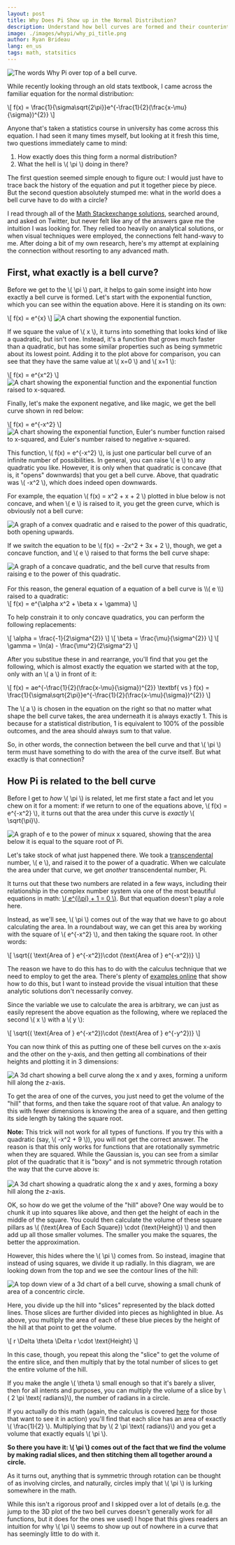```yaml
---
layout: post
title: Why Does Pi Show up in the Normal Distribution?
description: Understand how bell curves are formed and their counterintuitive relationship to the number Pi
image: ./images/whypi/why_pi_title.png
author: Ryan Brideau
lang: en_us
tags: math, statsitics
---
```


<div>
<img src="/images/whypi/why_pi_title.png" alt="The words Why Pi over top of a bell curve.">
</div>

While recently looking through an old stats textbook, I came across the familiar equation for the normal distribution:

<div>
\[ f(x) = \frac{1}{\sigma\sqrt{2\pi}}e^{-\frac{1}{2}(\frac{x-\mu}{\sigma})^{2}} \]
</div>

Anyone that's taken a statistics course in university has come across this equation. I had seen it many times myself, but looking at it fresh this time, two questions immediately came to mind:

 1. How exactly does this thing form a normal distribution?
 2. What the hell is <span>\\( \pi \\)</span> doing in there?

The first question seemed simple enough to figure out: I would just have to trace back the history of the equation and put it together piece by piece. But the second question absolutely stumped me: what in the world does a bell curve have to do with a circle?

I read through all of the [Math Stackexchange solutions](https://math.stackexchange.com/q/28558/424609), searched around, and asked on Twitter, but never felt like any of the answers gave me the intuition I was looking for. They relied too heavily on analytical solutions, or when visual techniques were employed, the connections felt hand-wavy to me. After doing a bit of my own research, here's my attempt at explaining the connection without resorting to any advanced math.

## First, what exactly is a bell curve?

Before we get to the <span>\\( \pi \\)</span> part, it helps to gain some insight into how exactly a bell curve is formed. Let's start with the exponential function, which you can see within the equation above. Here it is standing on its own:

<div>
\[ f(x) = e^{x} \]
<img src="/images/whypi/exponential.png" alt="A chart showing the exponential function.">
</div>

If we square the value of <span>\\( x \\)</span>, it turns into something that looks kind of like a quadratic, but isn't one. Instead, it's a function that grows much faster than a quadratic, but has some similar properties such as being symmetric about its lowest point. Adding it to the plot above for comparison, you can see that they have the same value at <span>\\( x=0 \\)</span> and <span>\\( x=1 \\)</span>:

<div>
\[ f(x) = e^{x^2} \]
<img src="/images/whypi/exponential_x2.png" alt="A chart showing the exponential function and the exponential function raised to x-squared.">
</div>

Finally, let's make the exponent negative, and like magic, we get the bell curve shown in red below:

<div>
\[ f(x) = e^{-x^2} \]
<img src="/images/whypi/exponential_min_x2.png" alt="A chart showing the exponential function, Euler's number function raised to x-squared, and Euler's number raised to negative x-squared.">
</div>

This function, <span>\\( f(x) = e^{-x^2} \\)</span>, is just one particular bell curve of an infinite number of possibilities. In general, you can raise <span>\\( e \\)</span> to any quadratic you like. However, it is only when that quadratic is concave (that is, it "opens" downwards) that you get a bell curve. Above, that quadratic was <span>\\( -x^2 \\)</span>, which does indeed open downwards.

For example, the equation <span>\\( f(x) = x^2 + x + 2 \\)</span>  plotted in blue below is not concave, and when <span>\\( e \\)</span> is raised to it, you get the green curve, which is obviously not a bell curve:

<div>
<img src="/images/whypi/not_a_bell_curve.png" alt="A graph of a convex quadratic and e raised to the power of this quadratic, both opening upwards.">
</div>

If we switch the equation to be <span>\\( f(x) = -2x^2 + 3x + 2 \\)</span>, though, we get a concave function, and <span>\\( e \\)</span> raised to that forms the bell curve shape:

<div>
<img src="/images/whypi/is_a_bell_curve.png" alt="A graph of a concave quadratic, and the bell curve that results from raising e to the power of this quadratic.">
</div>
<br>
For this reason, the general equation of a equation of a bell curve is <span>\\( e \\)</span> raised to a quadratic:

<div>
\[ f(x) = e^{\alpha x^2 + \beta x + \gamma} \]
</div>

To help constrain it to only concave quadratics, you can perform the following replacements:

<div>
\[ \alpha = \frac{-1}{2\sigma^{2}} \]
\[ \beta = \frac{\mu}{\sigma^{2}} \]
\[ \gamma = \ln(a) - \frac{\mu^2}{2\sigma^2} \]
</div>

After you substitue these in and rearrange, you'll find that you get the following, which is almost exactly the equation we started with at the top, only with an <span>\\( a \\)</span> in front of it:

<div>
\[ f(x) = ae^{-\frac{1}{2}(\frac{x-\mu}{\sigma})^{2}} \textbf{  vs  } f(x) = \frac{1}{\sigma\sqrt{2\pi}}e^{-\frac{1}{2}(\frac{x-\mu}{\sigma})^{2}} \]
</div>

The <span>\\( a \\)</span> is chosen in the equation on the right so that no matter what shape the bell curve takes, the area underneath it is always exactly 1. This is because for a statistical distribution, 1 is equivalent to 100% of the possible outcomes, and the area should always sum to that value.

So, in other words, the connection between the bell curve and that <span>\\( \pi \\)</span> term must have something to do with the area of the curve itself. But what exactly is that connection?

## How Pi is related to the bell curve

Before I get to _how_ <span>\\( \pi \\)</span> is related, let me first state a fact and let you chew on it for a moment: if we return to one of the equations above, <span>\\( f(x) = e^{-x^2} \\)</span>, it turns out that the area under this curve is _exactly_ <span>\\( \sqrt{\pi}\\)</span>.

<div>
<img src="/images/whypi/area.png" alt="A graph of e to the power of minux x squared, showing that the area below it is equal to the square root of Pi.">
</div>

Let's take stock of what just happened there. We took a [transcendental](https://en.wikipedia.org/wiki/Transcendental_number) number, <span>\\( e \\)</span>, and raised it to the power of a quadratic. When we calculate the area under that curve, we get _another_ transcendental number, Pi.

It turns out that these two numbers are related in a few ways, including their relationship in the complex number system via one of the most beautiful equations in math: <a href="https://en.wikipedia.org/wiki/Euler%27s_formula"> <span>\\( e^{i\pi} + 1 = 0 \\)</span></a>. But that equation doesn't play a role here. 

Instead, as we'll see, <span>\\( \pi \\)</span> comes out of the way that we have to go about calculating the area. In a roundabout way, we can get this area by working with the square of <span>\\( e^{-x^2} \\)</span>, and then taking the square root. In other words:

<div>
\[ \sqrt{( \text{Area of } e^{-x^2})\cdot (\text{Area of } e^{-x^2})} \]
</div>

The reason we have to do this has to do with the calculus technique that we need to employ to get the area. There's plenty of [examples online](https://en.wikipedia.org/wiki/Gaussian_integral) that show how to do this, but I want to instead provide the visual intuition that these analytic solutions don't necessarily convey.

Since the variable we use to calculate the area is arbitrary, we can just as easily represent the above equation as the following, where we replaced the second <span>\\( x \\)</span> with a <span>\\( y \\)</span>:

<div>
\[ \sqrt{( \text{Area of } e^{-x^2})\cdot (\text{Area of } e^{-y^2})} \]
</div>

You can now think of this as putting one of these bell curves on the x-axis and the other on the y-axis, and then getting all combinations of their heights and plotting it in 3 dimensions:

<div>
<img src="/images/whypi/3d_bell_curve.png" alt="A 3d chart showing a bell curve along the x and y axes, forming a uniform hill along the z-axis.">
</div>

To get the area of one of the curves, you just need to get the volume of the "hill" that forms, and then take the square root of that value. An analogy to this with fewer dimensions is knowing the area of a square, and then getting its side length by taking the square root.

<div class="message">
<strong>Note:</strong> This trick will not work for all types of functions. If you try this with a quadratic (say, <span>\( -x^2 + 9 \)</span>), you will not get the correct answer. The reason is that this only works for functions that are rotationally symmetric when they are squared. While the Gaussian is, you can see from a similar plot of the quadratic that it is "boxy" and is not symmetric through rotation the way that the curve above is:
<br /><br />
<div>
<img src="/images/whypi/3d_quadratic@2x.png" alt="A 3d chart showing a quadratic along the x and y axes, forming a boxy hill along the z-axis.">
</div>
</div>

OK, so how do we get the volume of the "hill" above? One way would be to chunk it up into squares like above, and then get the height of each in the middle of the square. You could then calculate the volume of these square pillars as <span>\\( (\text{Area of Each Square}) \cdot (\text{Height}) \\)</span> and then add up all those smaller volumes. The smaller you make the squares, the better the approximation.

However, this hides where the <span>\\( \pi \\)</span> comes from. So instead, imagine that instead of using squares, we divide it up radially. In this diagram, we are looking down from the top and we see the contour lines of the hill:

<div>
<img src="/images/whypi/volume_radial.png" alt="A top down view of a 3d chart of a bell curve, showing a small chunk of area of a concentric circle.">
</div>

Here, you divide up the hill into "slices" represented by the black dotted lines. Those slices are further divided into pieces as highlighted in blue. As above, you multiply the area of each of these blue pieces by the height of the hill at that point to get the volume.

<div>
\[ r \Delta \theta \Delta r \cdot \text{Height} \]
</div>

In this case, though, you repeat this along the "slice" to get the volume of the entire slice, and then multiply that by the total number of slices to get the entire volume of the hill.

If you make the angle <span>\\( \theta \\)</span> small enough so that it's barely a sliver, then for all intents and purposes, you can multiply the volume of a slice by <span>\\( 2 \pi  \text{ radians}\\)</span>, the number of radians in a circle.

If you actually do this math (again, the calculus is covered [here](https://en.wikipedia.org/wiki/Gaussian_integral#By_polar_coordinates) for those that want to see it in action) you'll find that each slice has an area of exactly <span>\\( \frac{1}{2} \\)</span>. Multiplying that by <span>\\( 2 \pi  \text{ radians}\\)</span> and you get a volume that exactly equals <span>\\( \pi \\)</span>. 

**So there you have it: <span>\\( \pi \\)</span> comes out of the fact that we find the volume by making radial slices, and then stitching them all together around a circle.**

As it turns out, anything that is symmetric through rotation can be thought of as involving circles, and naturally, circles imply that <span>\\( \pi \\)</span> is lurking somewhere in the math.

While this isn't a rigorous proof and I skipped over a lot of details (e.g. the jump to the 3D plot of the two bell curves doesn't generally work for all functions, but it does for the ones we used) I hope that this gives readers an intuition for why <span>\\( \pi \\)</span> seems to show up out of nowhere in a curve that has seemingly little to do with it.